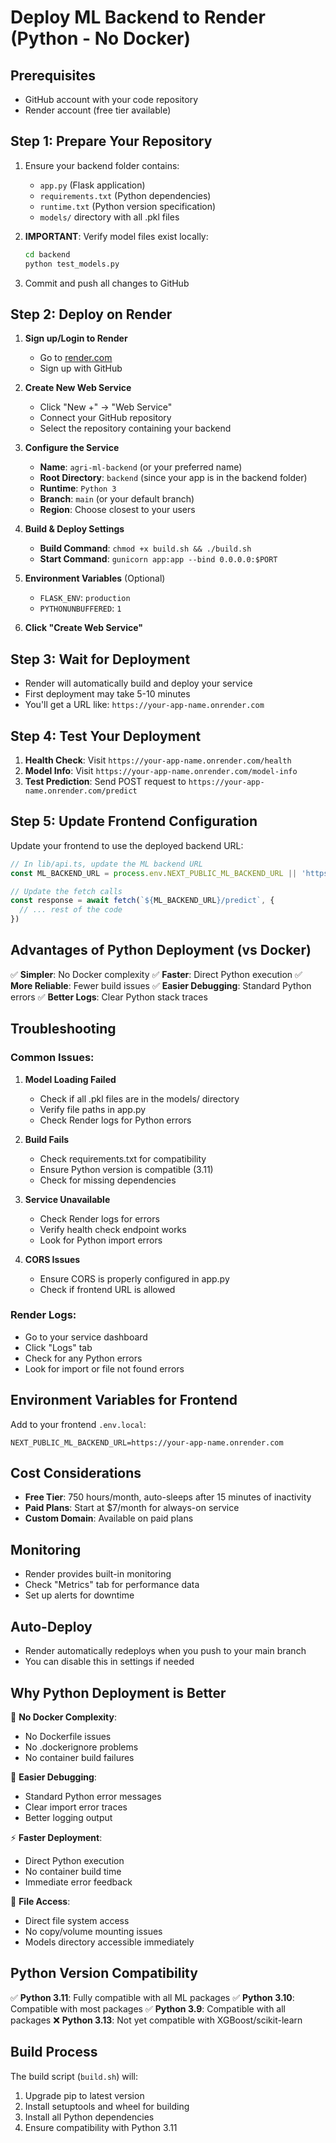 # Deploy ML Backend to Render (Python - No Docker)

## Prerequisites
- GitHub account with your code repository
- Render account (free tier available)

## Step 1: Prepare Your Repository

1. Ensure your backend folder contains:
   - `app.py` (Flask application)
   - `requirements.txt` (Python dependencies)
   - `runtime.txt` (Python version specification)
   - `models/` directory with all .pkl files

2. **IMPORTANT**: Verify model files exist locally:
   ```bash
   cd backend
   python test_models.py
   ```

3. Commit and push all changes to GitHub

## Step 2: Deploy on Render

1. **Sign up/Login to Render**
   - Go to [render.com](https://render.com)
   - Sign up with GitHub

2. **Create New Web Service**
   - Click "New +" → "Web Service"
   - Connect your GitHub repository
   - Select the repository containing your backend

3. **Configure the Service**
   - **Name**: `agri-ml-backend` (or your preferred name)
   - **Root Directory**: `backend` (since your app is in the backend folder)
   - **Runtime**: `Python 3`
   - **Branch**: `main` (or your default branch)
   - **Region**: Choose closest to your users

4. **Build & Deploy Settings**
   - **Build Command**: `chmod +x build.sh && ./build.sh`
   - **Start Command**: `gunicorn app:app --bind 0.0.0.0:$PORT`

5. **Environment Variables** (Optional)
   - `FLASK_ENV`: `production`
   - `PYTHONUNBUFFERED`: `1`

6. **Click "Create Web Service"**

## Step 3: Wait for Deployment

- Render will automatically build and deploy your service
- First deployment may take 5-10 minutes
- You'll get a URL like: `https://your-app-name.onrender.com`

## Step 4: Test Your Deployment

1. **Health Check**: Visit `https://your-app-name.onrender.com/health`
2. **Model Info**: Visit `https://your-app-name.onrender.com/model-info`
3. **Test Prediction**: Send POST request to `https://your-app-name.onrender.com/predict`

## Step 5: Update Frontend Configuration

Update your frontend to use the deployed backend URL:

```typescript
// In lib/api.ts, update the ML backend URL
const ML_BACKEND_URL = process.env.NEXT_PUBLIC_ML_BACKEND_URL || 'https://your-app-name.onrender.com'

// Update the fetch calls
const response = await fetch(`${ML_BACKEND_URL}/predict`, {
  // ... rest of the code
})
```

## Advantages of Python Deployment (vs Docker)

✅ **Simpler**: No Docker complexity
✅ **Faster**: Direct Python execution
✅ **More Reliable**: Fewer build issues
✅ **Easier Debugging**: Standard Python errors
✅ **Better Logs**: Clear Python stack traces

## Troubleshooting

### Common Issues:

1. **Model Loading Failed**
   - Check if all .pkl files are in the models/ directory
   - Verify file paths in app.py
   - Check Render logs for Python errors

2. **Build Fails**
   - Check requirements.txt for compatibility
   - Ensure Python version is compatible (3.11)
   - Check for missing dependencies

3. **Service Unavailable**
   - Check Render logs for errors
   - Verify health check endpoint works
   - Look for Python import errors

4. **CORS Issues**
   - Ensure CORS is properly configured in app.py
   - Check if frontend URL is allowed

### Render Logs:
- Go to your service dashboard
- Click "Logs" tab
- Check for any Python errors
- Look for import or file not found errors

## Environment Variables for Frontend

Add to your frontend `.env.local`:
```
NEXT_PUBLIC_ML_BACKEND_URL=https://your-app-name.onrender.com
```

## Cost Considerations

- **Free Tier**: 750 hours/month, auto-sleeps after 15 minutes of inactivity
- **Paid Plans**: Start at $7/month for always-on service
- **Custom Domain**: Available on paid plans

## Monitoring

- Render provides built-in monitoring
- Check "Metrics" tab for performance data
- Set up alerts for downtime

## Auto-Deploy

- Render automatically redeploys when you push to your main branch
- You can disable this in settings if needed

## Why Python Deployment is Better

🚀 **No Docker Complexity**: 
- No Dockerfile issues
- No .dockerignore problems
- No container build failures

🔧 **Easier Debugging**:
- Standard Python error messages
- Clear import error traces
- Better logging output

⚡ **Faster Deployment**:
- Direct Python execution
- No container build time
- Immediate error feedback

📁 **File Access**:
- Direct file system access
- No copy/volume mounting issues
- Models directory accessible immediately

## Python Version Compatibility

✅ **Python 3.11**: Fully compatible with all ML packages
✅ **Python 3.10**: Compatible with most packages
✅ **Python 3.9**: Compatible with all packages
❌ **Python 3.13**: Not yet compatible with XGBoost/scikit-learn

## Build Process

The build script (`build.sh`) will:
1. Upgrade pip to latest version
2. Install setuptools and wheel for building
3. Install all Python dependencies
4. Ensure compatibility with Python 3.11

